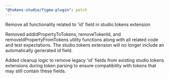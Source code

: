 ```yaml
---
"@tokens-studio/figma-plugin": patch
---
```


Remove all functionality related to 'id' field in studio.tokens extension

Removed addIdPropertyToTokens, removeTokenId, and removeIdPropertyFromTokens utility functions along with all related code and test expectations. The studio.tokens extension will no longer include an automatically generated id field.

Added cleanup logic to remove legacy 'id' fields from existing studio.tokens extensions during token parsing to ensure compatibility with tokens that may still contain these fields.